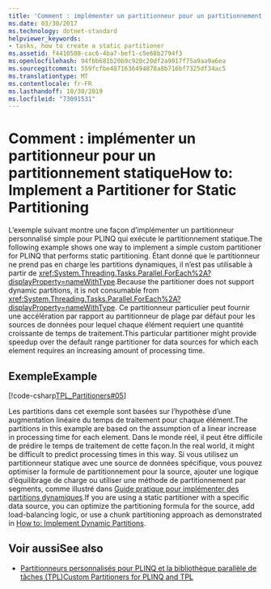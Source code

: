 ```yaml
---
title: 'Comment : implémenter un partitionneur pour un partitionnement statique'
ms.date: 03/30/2017
ms.technology: dotnet-standard
helpviewer_keywords:
- tasks, how to create a static partitioner
ms.assetid: f4410508-cac6-4ba7-bef1-c5e68b2794f3
ms.openlocfilehash: 94fbb681b20b9c920c20df2a9017f75a9aa9a6ea
ms.sourcegitcommit: 559fcfbe4871636494870a8b716bf7325df34ac5
ms.translationtype: MT
ms.contentlocale: fr-FR
ms.lasthandoff: 10/30/2019
ms.locfileid: "73091531"
---
```

# <a name="how-to-implement-a-partitioner-for-static-partitioning"></a><span data-ttu-id="231f0-102">Comment : implémenter un partitionneur pour un partitionnement statique</span><span class="sxs-lookup"><span data-stu-id="231f0-102">How to: Implement a Partitioner for Static Partitioning</span></span>
<span data-ttu-id="231f0-103">L’exemple suivant montre une façon d’implémenter un partitionneur personnalisé simple pour PLINQ qui exécute le partitionnement statique.</span><span class="sxs-lookup"><span data-stu-id="231f0-103">The following example shows one way to implement a simple custom partitioner for PLINQ that performs static partitioning.</span></span> <span data-ttu-id="231f0-104">Étant donné que le partitionneur ne prend pas en charge les partitions dynamiques, il n’est pas utilisable à partir de <xref:System.Threading.Tasks.Parallel.ForEach%2A?displayProperty=nameWithType>.</span><span class="sxs-lookup"><span data-stu-id="231f0-104">Because the partitioner does not support dynamic partitions, it is not consumable from <xref:System.Threading.Tasks.Parallel.ForEach%2A?displayProperty=nameWithType>.</span></span> <span data-ttu-id="231f0-105">Ce partitionneur particulier peut fournir une accélération par rapport au partitionneur de plage par défaut pour les sources de données pour lequel chaque élément requiert une quantité croissante de temps de traitement.</span><span class="sxs-lookup"><span data-stu-id="231f0-105">This particular partitioner might provide speedup over the default range partitioner for data sources for which each element requires an increasing amount of processing time.</span></span>  
  
## <a name="example"></a><span data-ttu-id="231f0-106">Exemple</span><span class="sxs-lookup"><span data-stu-id="231f0-106">Example</span></span>  
 [!code-csharp[TPL_Partitioners#05](../../../samples/snippets/csharp/VS_Snippets_Misc/tpl_partitioners/cs/partitioners.cs#05)]  
  
 <span data-ttu-id="231f0-107">Les partitions dans cet exemple sont basées sur l’hypothèse d’une augmentation linéaire du temps de traitement pour chaque élément.</span><span class="sxs-lookup"><span data-stu-id="231f0-107">The partitions in this example are based on the assumption of a linear increase in processing time for each element.</span></span> <span data-ttu-id="231f0-108">Dans le monde réel, il peut être difficile de prédire le temps de traitement de cette façon.</span><span class="sxs-lookup"><span data-stu-id="231f0-108">In the real world, it might be difficult to predict processing times in this way.</span></span> <span data-ttu-id="231f0-109">Si vous utilisez un partitionneur statique avec une source de données spécifique, vous pouvez optimiser la formule de partitionnement pour la source, ajouter une logique d’équilibrage de charge ou utiliser une méthode de partitionnement par segments, comme illustré dans [Guide pratique pour implémenter des partitions dynamiques](../../../docs/standard/parallel-programming/how-to-implement-dynamic-partitions.md).</span><span class="sxs-lookup"><span data-stu-id="231f0-109">If you are using a static partitioner with a specific data source, you can optimize the partitioning formula for the source, add load-balancing logic, or use a chunk partitioning approach as demonstrated in [How to: Implement Dynamic Partitions](../../../docs/standard/parallel-programming/how-to-implement-dynamic-partitions.md).</span></span>  
  
## <a name="see-also"></a><span data-ttu-id="231f0-110">Voir aussi</span><span class="sxs-lookup"><span data-stu-id="231f0-110">See also</span></span>

- [<span data-ttu-id="231f0-111">Partitionneurs personnalisés pour PLINQ et la bibliothèque parallèle de tâches (TPL)</span><span class="sxs-lookup"><span data-stu-id="231f0-111">Custom Partitioners for PLINQ and TPL</span></span>](../../../docs/standard/parallel-programming/custom-partitioners-for-plinq-and-tpl.md)
